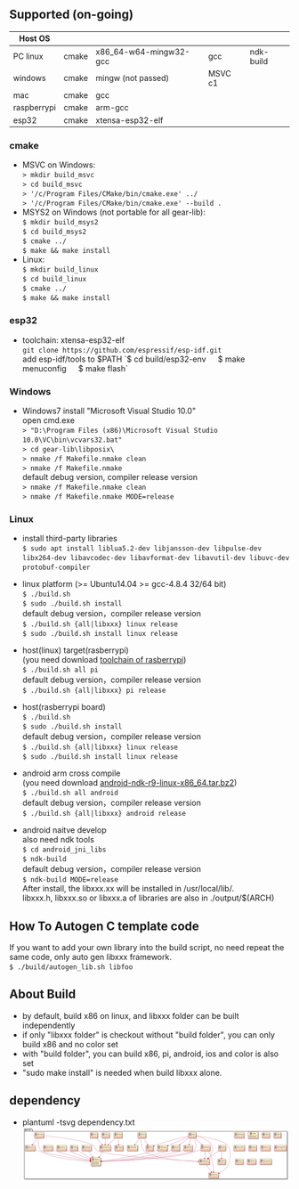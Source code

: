 
## Supported (on-going)
| Host OS    |      |                       |        |          |
|------------|------|-----------------------|--------|----------|
|PC linux    |cmake |x86_64-w64-mingw32-gcc |gcc     |ndk-build |
|windows     |cmake |mingw  (not passed)    |MSVC c1 |          |
|mac         |cmake |gcc                    |        |          |
|raspberrypi |cmake |arm-gcc                |        |          |
|esp32       |cmake |xtensa-esp32-elf       |        |          |

### cmake
   * MSVC on Windows:  
     `> mkdir build_msvc`  
     `> cd build_msvc`  
     `> '/c/Program Files/CMake/bin/cmake.exe' ../`  
     `> '/c/Program Files/CMake/bin/cmake.exe' --build .`  
   * MSYS2 on Windows (not portable for all gear-lib):  
     `$ mkdir build_msys2`  
     `$ cd build_msys2`  
     `$ cmake ../`  
     `$ make && make install`  
   * Linux:  
     `$ mkdir build_linux`  
     `$ cd build_linux`  
     `$ cmake ../`  
     `$ make && make install`  

### esp32
   * toolchain: xtensa-esp32-elf  
     `git clone https://github.com/espressif/esp-idf.git`  
    add esp-idf/tools to $PATH  
    `$ cd build/esp32-env`  
    `$ make menuconfig`  
    `$ make flash`  

### Windows
  * Windows7 install "Microsoft Visual Studio 10.0"  
    open cmd.exe  
   `> "D:\Program Files (x86)\Microsoft Visual Studio 10.0\VC\bin\vcvars32.bat"`  
   `> cd gear-lib\libposix\`  
   `> nmake /f Makefile.nmake clean`  
   `> nmake /f Makefile.nmake`  
   default debug version, compiler release version  
   `> nmake /f Makefile.nmake clean`  
   `> nmake /f Makefile.nmake MODE=release`
   
### Linux
  * install third-party libraries  
   `$ sudo apt install liblua5.2-dev libjansson-dev libpulse-dev libx264-dev libavcodec-dev libavformat-dev libavutil-dev libuvc-dev protobuf-compiler`

  * linux platform (>= Ubuntu14.04 >= gcc-4.8.4 32/64 bit)  
   `$ ./build.sh`  
   `$ sudo ./build.sh install`  
   default debug version，compiler release version  
   `$ ./build.sh {all|libxxx} linux release`   
   `$ sudo ./build.sh install linux release`  
   
  * host(linux) target(rasberrypi)  
    (you need download [toolchain of rasberrypi](https://github.com/raspberrypi/tools.git))  
   `$ ./build.sh all pi`  
   default debug version，compiler release version  
   `$ ./build.sh {all|libxxx} pi release`  

  * host(rasberrypi board)  
   `$ ./build.sh`  
   `$ sudo ./build.sh install`  
   default debug version，compiler release version  
   `$ ./build.sh {all|libxxx} linux release`  
   `$ sudo ./build.sh install linux release`  

  * android arm cross compile  
   (you need download [android-ndk-r9-linux-x86_64.tar.bz2](http://dl.google.com/android/ndk/android-ndk-r9-linux-x86_64.tar.bz2))  
   `$ ./build.sh all android`  
   default debug version，compiler release version  
   `$ ./build.sh {all|libxxx} android release`  
   
  * android naitve develop  
    also need ndk tools  
   `$ cd android_jni_libs`  
   `$ ndk-build`  
   default debug version，compiler release version  
   `$ ndk-build MODE=release`  
   After install, the libxxx.xx will be installed in /usr/local/lib/.  
   libxxx.h, libxxx.so or libxxx.a of libraries are also in ./output/$(ARCH)  

## How To Autogen C template code
   If you want to add your own library into the build script, no need repeat the same code, only auto gen libxxx framework.  
  `$ ./build/autogen_lib.sh libfoo`

## About Build
  * by default, build x86 on linux, and libxxx folder can be built independently
  * if only "libxxx folder" is checkout without "build folder", you can only build x86 and no color set
  * with "build folder", you can build x86, pi, android, ios and color is also set
  * "sudo make install" is needed when build libxxx alone.

## dependency
  * plantuml -tsvg dependency.txt  
  ![dependency](build/dependency.svg)  
